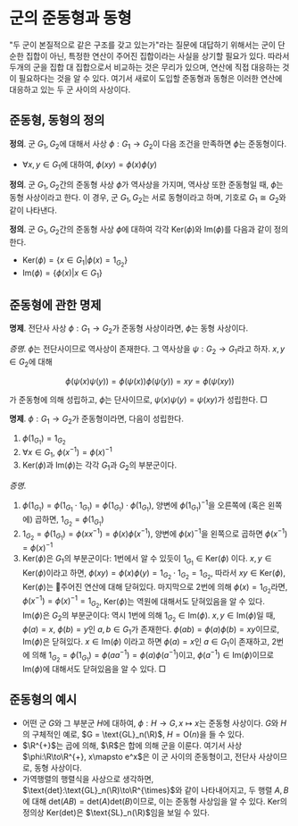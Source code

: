 <!---
title: '군의 준동형과 동형'
category: Mathematics
language: Korean
--->

# 군의 준동형과 동형

"두 군이 본질적으로 같은 구조를 갖고 있는가"라는 질문에 대답하기 위해서는
군이 단순한 집합이 아닌, 특정한 연산이 주어진 집합이라는 사실을 상기할 필요가
있다. 따라서 두개의 군을 집합 대 집합으로서 비교하는 것은 무리가 있으며,
연산에 직접 대응하는 것이 필요하다는 것을 알 수 있다. 여기서 새로이 도입할
준동형과 동형은 이러한 연산에 대응하고 있는 두 군 사이의 사상이다.

## 준동형, 동형의 정의

**정의**. 군 $`G_1, G_2`$에 대해서 사상 $`\phi: G_1 \to G_2`$이
다음 조건을 만족하면 $`\phi`$는 준동형이다.

- $`\forall x,y \in G_1`$에 대하여, $`\phi(xy) = \phi(x)\phi(y)`$

**정의**. 군 $`G_1, G_2`$간의 준동형 사상 $`\phi`$가 역사상을 가지며,
역사상 또한 준동형일 때, $`\phi`$는 동형 사상이라고 한다.
이 경우, 군 $`G_1, G_2`$는 서로 동형이라고 하며, 기호로
$`G_1\cong G_2`$와 같이 나타낸다.

**정의**. 군 $`G_1, G_2`$간의 준동형 사상 $`\phi`$에 대하여 각각
$`\text{Ker}(\phi)`$와 $`\text{Im}(\phi)`$를 다음과 같이 정의한다.

- $`\text{Ker}(\phi) = \left\{x\in G_1 | \phi(x) = 1_{G_2}\right\}`$
- $`\text{Im}(\phi) = \left\{\phi(x)|x\in G_1\right\}`$

## 준동형에 관한 명제

**명제**. 전단사 사상 $`\phi:G_1 \to G_2`$가 준동형 사상이라면,
$`\phi`$는 동형 사상이다.

*증명*. $`\phi`$는 전단사이므로 역사상이 존재한다. 그 역사상을
$`\psi: G_2 \to G_1`$라고 하자. $`x,y\in G_2`$에 대해

```math
\phi(\psi(x)\psi(y)) = \phi(\psi(x))\phi(\psi(y)) = xy = \phi(\psi(xy))
```

가 준동형에 의해 성립하고, $`\phi`$는 단사이므로, $`\psi(x)\psi(y) = \psi(xy)`$가
성립한다. □

**명제**. $`\phi:G_1\to G_2`$가 준동형이라면, 다음이 성립한다.

1. $`\phi(1_{G_1}) = 1_{G_2}`$
1. $`\forall x\in G_1,\ \phi(x^{-1}) = {\phi(x)}^{-1}`$
1. $`\text{Ker}(\phi)`$과 $`\text{Im}(\phi)`$는 각각 $`G_1`$과 $`G_2`$의 부분군이다.

*증명*. 
1. $`\phi(1_{G_1}) = \phi(1_{G_1}\cdot 1_{G_1}) = \phi(1_{G_1})\cdot\phi(1_{G_1})`$,
양변에 $`\phi(1_{G_1})^{-1}`$을 오른쪽에 (혹은 왼쪽에) 곱하면, $`1_{G_2} = \phi(1_{G_1})`$
1. $`1_{G_2} = \phi(1_{G_1}) = \phi(xx^{-1}) = \phi(x)\phi(x^{-1})`$,
양변에 $`\phi(x)^{-1}`$을 왼쪽으로 곱하면 $`\phi(x^{-1}) = {\phi(x)}^{-1}`$
1. $`\text{Ker}(\phi)`$은 $`G_1`$의 부분군이다: 1번에서 알 수 있듯이 $`1_{G_1}\in\text{Ker}(\phi)`$ 이다.
$`x,y \in\text{Ker}(\phi)`$이라고 하면, $`\phi(xy) = \phi(x)\phi(y) = 1_{G_2}\cdot1_{G_2} = 1_{G_2}`$,
따라서 $`xy\in\text{Ker}(\phi)`$, $`\text{Ker}(\phi)`$는 주어진 연산에 대해 닫혀있다.
마지막으로 2번에 의해 $`\phi(x)=1_{G_2}`$라면, $`\phi(x^{-1}) = \phi(x)^{-1}=1_{G_2}`$,
$`\text{Ker}(\phi)`$는 역원에 대해서도 닫혀있음을 알 수 있다.  
$`\text{Im}(\phi)`$은 $`G_2`$의 부분군이다: 역시 1번에 의해 $`1_{G_{2}}\in\text{Im}(\phi)`$. $`x,y \in\text{Im}(\phi)`$일 때, $`\phi(a) = x`$,
$`\phi(b) = y`$인 $`a, b\in G_1`$가 존재한다.
$`\phi(ab)=\phi(a)\phi(b)=xy`$이므로, $`\text{Im}(\phi)`$은 닫혀있다.
$`x \in\text{Im}(\phi)`$ 이라고 하면 $`\phi(a)=x`$인 $`a\in G_1`$이 존재하고, 2번에 의해
$`1_{G_2} = \phi(1_{G_1}) = \phi(aa^{-1}) = \phi(a)\phi(a^{-1})`$이고,
$`\phi(a^{-1})\in \text{Im}(\phi)`$이므로 $`\text{Im}(\phi)`$에 대해서도 닫혀있음을 알 수 있다. □

## 준동형의 예시

- 어떤 군 $`G`$와 그 부분군 $`H`$에 대하여, $`\phi: H\to G, x\mapsto x`$는
준동형 사상이다. $`G`$와 $`H`$의 구체적인 예로, $`G = \text{GL}_n(\R)`$,
$`H = \text{O}(n)`$을 들 수 있다.
- $`\R^{+}`$는 곱에 의해, $`\R`$은 합에 의해 군을 이룬다.
여기서 사상 $`\phi:\R\to\R^{+}, x\mapsto e^x`$은 이 군 사이의 준동형이고,
전단사 사상이므로, 동형 사상이다.
- 가역행렬의 행렬식을 사상으로 생각하면,
$`\text{det}:\text{GL}_n(\R)\to\R^{\times}`$와 같이 나타내어지고,
두 행렬 $`A, B`$에 대해 $`\text{det}(AB) = \text{det}(A)\text{det}(B)`$이므로,
이는 준동형 사상임을 알 수 있다. $`\text{Ker}`$의 정의상
$`\text{Ker}(\text{det})`$은 $`\text{SL}_n(\R)`$임을 보일 수 있다.
